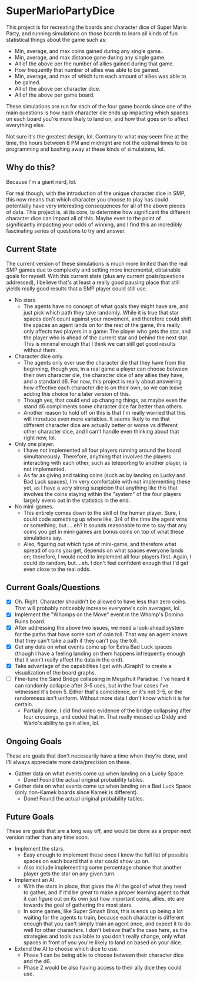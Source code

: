 # SuperMarioPartyDice

This project is for recreating the boards and character dice of Super Mario Party, and running simulations on those boards to learn all kinds of fun statistical things about the game such as:
* Min, average, and max coins gained during any single game.
* Min, average, and max distance gone during any single game.
* All of the above per the number of allies gained during that game.
* How frequently that number of allies was able to be gained.
* Min, average, and max of which turn each amount of allies was able to be gained.
* All of the above per character dice.
* All of the above per game board.

These simulations are run for each of the four game boards since one of the main questions is how each character die ends up impacting which spaces on each board you're more likely to land on, and how that goes on to affect everything else.

Not sure it's the greatest design, lol. Contrary to what may seem fine at the time, the hours between 8 PM and midnight are not the optimal times to be programming and bashing away at these kinds of simulations, lol.

## Why do this?

Because I'm a giant nerd, lol.

For real though, with the introduction of the unique character dice in SMP, this now means that which character you choose to play has could potentially have very interesting consequences for all of the above pieces of data. This project is, at its core, to determine how significant the different character dice can impact all of this. Maybe even to the point of significantly impacting your odds of winning, and I find this an incredibly fascinating series of questions to try and answer.

## Current State

The current version of these simulations is much more limited than the real SMP games due to complexity and setting more incremental, obtainable goals for myself. With this current state (plus any current goals/questions addressed), I believe that's at least a really good pausing place that still yields really good results that a SMP player could still use.

 * No stars. 
    * The agents have no concept of what goals they might have are, and just pick which path they take randomly. While it is true that star spaces don't count against your movement, and therefore could shift the spaces an agent lands on for the rest of the game, this really only affects two players in a game: The player who gets the star, and the player who is ahead of the current star and behind the next star. This is minimal enough that I think we can still get good results without them.
 * Character dice only. 
   * The agents only ever use the character die that they have from the beginning, though yes, in a real game a player can choose between their own character die, the character dice of any allies they have, and a standard d6. For now, this project is really about answering how effective each character die is on their own, so we can leave adding this choice for a later version of this. 
   * Though yes, that could end up changing things, as maybe even the stand d6 compliments some character dice far better than others.
   * Another reason to hold off on this is that I'm really worried that this will introduce even more variables. It seems likely to me that different character dice are actually better or worse vs different other character dice, and I can't handle even thinking about that right now, lol.
 * Only one player. 
   * I have not implemented all four players running around the board simultaneously. Therefore, anything that involves the players interacting with each other, such as teleporting to another player, is not implemented.
   * As far as giving and taking coins (such as by landing on Lucky and Bad Luck spaces), I'm very comfortable with not implementing these yet, as I have a very strong suspicion that anything like this that involves the coins staying within the "system" of the four players largely evens out in the statistics in the end.
 * No mini-games.
   * This entirely comes down to the skill of the human player. Sure, I could code something up where like, 3/4 of the time the agent wins or something, but.....eh? It sounds reasonable to me to say that any coins you get in mini-games are bonus coins on top of what these simulations say.
   * Also, figuring out which type of mini-game, and therefore what spread of coins you get, depends on what spaces everyone lands on; therefore, I would need to implement all four players first. Again, I could do random, but....eh. I don't feel confident enough that I'd get even close to the real odds.
 
## Current Goals/Questions

- [x] Oh. Right. Character shouldn't be allowed to have less than zero coins. That will probably noticeably increase everyone's coin averages, lol. 
- [x] Implement the "Whomps on the Move" event in the Whomp's Domino Ruins board.
- [x] After addressing the above two issues, we need a look-ahead system for the paths that have some sort of coin toll. That way an agent knows that they can't take a path if they can't pay the toll.
- [x] Get any data on what events come up for Extra Bad Luck spaces (though I have a feeling landing on them happens infrequently enough that it won't really affect the data in the end).
- [x] Take advantage of the capabilities I get with JGraphT to create a visualization of the board graphs.
- [ ] Fine-tune the Sand Bridge collapsing in Megafruit Paradise. I've heard it can randomly collapse after 3-5 uses, but in the four cases I've witnessed it's been 5. Either that's coincidence, or it's not 3-5, or the randomness isn't uniform. Without more data I don't know which it is for certain.
    * Partially done. I did find video evidence of the bridge collapsing after four crossings, and coded that in. That really messed up Diddy and Wario's ability to gain allies, lol.

## Ongoing Goals

These are goals that don't necessarily have a time when they're done, and I'll always appreciate more data/precision on these.

 * Gather data on what events come up when landing on a Lucky Space.
   * Done! Found the actual original probability tables.
 * Gather data on what events come up when landing on a Bad Luck Space (only non-Kamek boards since Kamek is different).
   * Done! Found the actual original probability tables.
 
 ## Future Goals
 
 These are goals that are a long way off, and would be done as a proper next version rather than any time soon.
 
 * Implement the stars.
   * Easy enough to implement these once I know the full list of possible spaces on each board that a star could show up on.
   * Also include implementing some percentage chance that another player gets the star on any given turn.
 * Implement an AI.
   * With the stars in place, that gives the AI the goal of what they need to gather, and if it'd be great to make a proper learning agent so that it can figure out on its own just how important coins, allies, etc are towards the goal of gathering the most stars.
   * In some games, like Super Smash Bros, this is ends up being a lot waiting for the agents to train, because each character is different enough that you can't simply train an agent once, and expect it to do well for other characters. I don't believe that's the case here, as the strategies and tools available to you don't really change, only what spaces in front of you you're likely to land on based on your dice.
 * Extend the AI to choose which dice to use.
   * Phase 1 can be being able to choose between their character dice and the d6.
   * Phase 2 would be also having access to their ally dice they could use.
